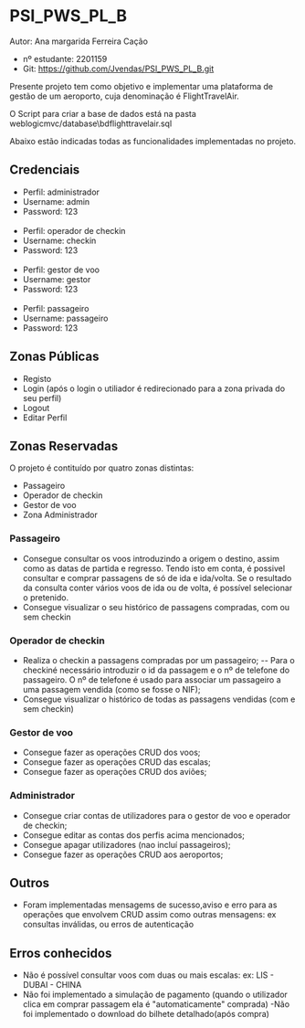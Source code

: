 # PSI_PWS_PL_B

Autor: Ana margarida Ferreira Cação
- nº estudante: 2201159
- Git: https://github.com/Jvendas/PSI_PWS_PL_B.git

Presente projeto tem como objetivo e implementar uma plataforma de gestão de um aeroporto, cuja denominação é FlightTravelAir.

O Script para criar a base de dados está na pasta weblogicmvc/database\bdflighttravelair.sql

Abaixo estão indicadas todas as funcionalidades implementadas no projeto.

 ##  Credenciais
 
 - Perfil: administrador
- Username: admin
- Password: 123
<br></br>
 - Perfil: operador de checkin
 - Username: checkin
 - Password: 123
<br></br>
-  Perfil: gestor de voo
 - Username: gestor
 - Password: 123
<br></br>
-  Perfil: passageiro
 - Username: passageiro
 - Password: 123

## Zonas Públicas 
- Registo
- Login (após o login o utiliador é redirecionado para a zona privada do seu perfil)
- Logout
- Editar Perfil

## Zonas Reservadas 
O projeto é contituído por quatro zonas distintas: 
- Passageiro
- Operador de checkin
- Gestor de voo
- Zona Administrador

### Passageiro
- Consegue consultar os voos introduzindo a origem o destino, assim como as datas de partida e regresso.
Tendo isto em conta, é possivel consultar e comprar passagens de só de ida e ida/volta.
Se o resultado da consulta conter vários voos de ida ou de volta, é possível selecionar o pretenido.
- Consegue visualizar o seu histórico de passagens compradas, com ou sem checkin

### Operador de checkin
- Realiza o checkin a passagens compradas por um passageiro;
-- Para o checkiné necessário introduzir o id da passagem e o nº de telefone do passageiro. O nº de telefone é usado para associar um passageiro a uma passagem vendida (como se fosse o NIF);
- Consegue visualizar o histórico de todas as passagens vendidas (com e sem checkin)
### Gestor de voo
- Consegue fazer as operações CRUD dos voos;
- Consegue fazer as operações CRUD das escalas;
- Consegue fazer as operações  CRUD dos aviões;


### Administrador
 - Consegue criar contas de utilizadores para o gestor de voo e operador de checkin;
 - Consegue editar as contas dos perfis acima mencionados;
 - Consegue apagar utilizadores (nao incluí passageiros); 
 - Consegue fazer as operações CRUD aos aeroportos;


## Outros
- Foram implementadas mensagems de sucesso,aviso e erro para as operações que envolvem CRUD assim como outras mensagens: ex consultas inválidas, ou erros de autenticação

## Erros conhecidos
- Não é possível consultar voos com duas ou mais escalas: ex: LIS - DUBAI - CHINA
- Não foi implementado a simulação de pagamento (quando o utilizador clica em comprar passagem ela é "automaticamente" comprada)
 -Não foi implementado o download do bilhete detalhado(após compra)





